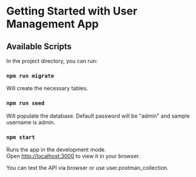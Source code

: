 # Getting Started with User Management App

## Available Scripts

In the project directory, you can run:

### `npm run migrate`

Will create the necessary tables.

### `npm run seed`

Will populate the database.
Default password will be "admin" and sample username is admin.

### `npm start`

Runs the app in the development mode.\
Open [http://localhost:3000](http://localhost:3000) to view it in your browser.

You can test the API via browser or use user.postman_collection.

